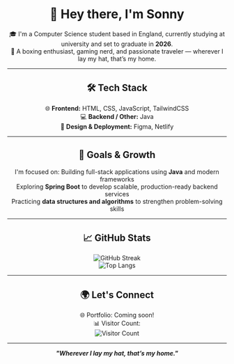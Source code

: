 <div align="center">

# 👋 Hey there, I'm Sonny



🎓 I'm a Computer Science student based in England, currently studying at university and set to graduate in **2026**.  
🥊 A boxing enthusiast, gaming nerd, and passionate traveler — wherever I lay my hat, that’s my home.


---

## 🛠 Tech Stack

 🌐 **Frontend:** HTML, CSS, JavaScript, TailwindCSS  
 💻 **Backend / Other:** Java  
 🎨 **Design & Deployment:** Figma, Netlify  


---

## 🚀 Goals & Growth

I'm focused on:
Building full-stack applications using **Java** and modern frameworks  
 Exploring **Spring Boot** to develop scalable, production-ready backend services  
Practicing **data structures and algorithms** to strengthen problem-solving skills

---

## 📈 GitHub Stats

![GitHub Streak](https://streak-stats.demolab.com?user=SonnyBat&theme=default)  
![Top Langs](https://github-readme-stats.vercel.app/api/top-langs/?username=SonnyBat&layout=compact&theme=default)


---

## 🌍 Let's Connect


 🌐 Portfolio: Coming soon!  
 📊 Visitor Count:  
![Visitor Count](https://komarev.com/ghpvc/?username=SonnyBat&color=blue)

---

_**"Wherever I lay my hat, that’s my home."**_
</div>


